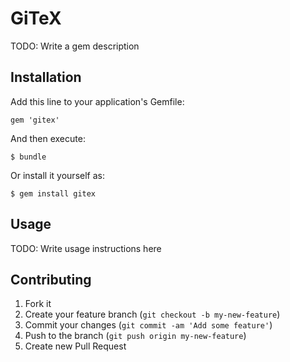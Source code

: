 # GiTeX

TODO: Write a gem description

## Installation

Add this line to your application's Gemfile:

    gem 'gitex'

And then execute:

    $ bundle

Or install it yourself as:

    $ gem install gitex

## Usage

TODO: Write usage instructions here

## Contributing

1. Fork it
2. Create your feature branch (`git checkout -b my-new-feature`)
3. Commit your changes (`git commit -am 'Add some feature'`)
4. Push to the branch (`git push origin my-new-feature`)
5. Create new Pull Request
